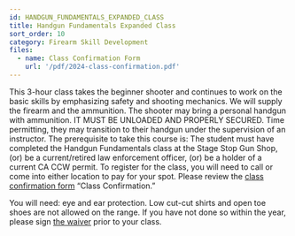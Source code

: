 ```yaml
---
id: HANDGUN_FUNDAMENTALS_EXPANDED_CLASS
title: Handgun Fundamentals Expanded Class
sort_order: 10
category: Firearm Skill Development
files:
  - name: Class Confirmation Form
    url: '/pdf/2024-class-confirmation.pdf'
---
```

This 3-hour class takes the beginner shooter and continues to work on the basic skills by emphasizing safety and shooting mechanics. We will supply the firearm and the ammunition. The shooter may bring a personal handgun with ammunition. IT MUST BE UNLOADED AND PROPERLY SECURED. Time permitting, they may transition to their handgun under the supervision of an instructor. The prerequisite to take this course is: The student must have completed the Handgun Fundamentals class at the Stage Stop Gun Shop, (or) be a current/retired law enforcement officer, (or) be a holder of a current CA CCW permit. To register for the class, you will need to call or come into either location to pay for your spot. Please review the [class confirmation form](/pdf/2024-class-confirmation.pdf) “Class Confirmation.”

You will need: eye and ear protection. Low cut-cut shirts and open toe shoes are not allowed on the range. If you have not done so within the year, please sign [the waiver](http://www.smartwaiver.com/v/stagestopgunshop) prior to your class.
